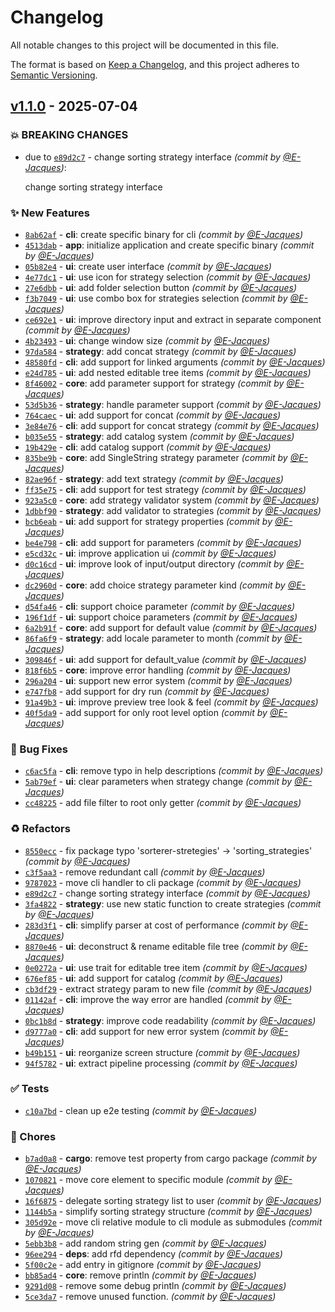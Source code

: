 # Changelog
All notable changes to this project will be documented in this file.

The format is based on [Keep a Changelog](https://keepachangelog.com/en/1.0.0/),
and this project adheres to [Semantic Versioning](https://semver.org/spec/v2.0.0.html).

## [v1.1.0] - 2025-07-04
### :boom: BREAKING CHANGES
- due to [`e89d2c7`](https://github.com/E-Jacques/rs-file-sorter/commit/e89d2c72875940da068f76ad037ea73d0f0a49a6) - change sorting strategy interface *(commit by [@E-Jacques](https://github.com/E-Jacques))*:

  change sorting strategy interface


### :sparkles: New Features
- [`8ab62af`](https://github.com/E-Jacques/rs-file-sorter/commit/8ab62afd0683528bde79aeae2536e25023004a7e) - **cli**: create specific binary for cli *(commit by [@E-Jacques](https://github.com/E-Jacques))*
- [`4513dab`](https://github.com/E-Jacques/rs-file-sorter/commit/4513dabed5293376838c5de5096a5e8ebb397e35) - **app**: initialize application and create specific binary *(commit by [@E-Jacques](https://github.com/E-Jacques))*
- [`05b82e4`](https://github.com/E-Jacques/rs-file-sorter/commit/05b82e49761641659e9beb6dd2899e7edd5936d7) - **ui**: create user interface *(commit by [@E-Jacques](https://github.com/E-Jacques))*
- [`4e77dc1`](https://github.com/E-Jacques/rs-file-sorter/commit/4e77dc1825081184f30990b6dfdb475d9f7e367f) - **ui**: use icon for strategy selection *(commit by [@E-Jacques](https://github.com/E-Jacques))*
- [`27e6dbb`](https://github.com/E-Jacques/rs-file-sorter/commit/27e6dbb4d62f349b40bc977d7ffe218d2500d4c4) - **ui**: add folder selection button *(commit by [@E-Jacques](https://github.com/E-Jacques))*
- [`f3b7049`](https://github.com/E-Jacques/rs-file-sorter/commit/f3b7049e8e76d87d69a58fe32f89ac816988e128) - **ui**: use combo box for strategies selection *(commit by [@E-Jacques](https://github.com/E-Jacques))*
- [`ce692e1`](https://github.com/E-Jacques/rs-file-sorter/commit/ce692e11fdc27eb9da8fb73f0eabe16c036312e3) - **ui**: improve directory input and extract in separate component *(commit by [@E-Jacques](https://github.com/E-Jacques))*
- [`4b23493`](https://github.com/E-Jacques/rs-file-sorter/commit/4b23493e693ea94e22f4cab457100b048c3672ad) - **ui**: change window size *(commit by [@E-Jacques](https://github.com/E-Jacques))*
- [`97da584`](https://github.com/E-Jacques/rs-file-sorter/commit/97da584c0b198fbeb5386f9702a674c853b1fe15) - **strategy**: add concat strategy *(commit by [@E-Jacques](https://github.com/E-Jacques))*
- [`48580fd`](https://github.com/E-Jacques/rs-file-sorter/commit/48580fd76a55acc232ed03393c0d9ec3ab957dc1) - **cli**: add support for linked arguments *(commit by [@E-Jacques](https://github.com/E-Jacques))*
- [`e24d785`](https://github.com/E-Jacques/rs-file-sorter/commit/e24d785fb1f4e42be5261c6e3accb46886590f4a) - **ui**: add nested editable tree items *(commit by [@E-Jacques](https://github.com/E-Jacques))*
- [`8f46002`](https://github.com/E-Jacques/rs-file-sorter/commit/8f4600243b758e951ae9e4a1cddf6c1cf8942a7a) - **core**: add parameter support for strategy *(commit by [@E-Jacques](https://github.com/E-Jacques))*
- [`53d5b36`](https://github.com/E-Jacques/rs-file-sorter/commit/53d5b36e91907eb01e4ff7550550af8c32edf4c4) - **strategy**: handle parameter support *(commit by [@E-Jacques](https://github.com/E-Jacques))*
- [`764caec`](https://github.com/E-Jacques/rs-file-sorter/commit/764caec87cbce3db4b344c3b8618e7a81bebf5f4) - **ui**: add support for concat *(commit by [@E-Jacques](https://github.com/E-Jacques))*
- [`3e84e76`](https://github.com/E-Jacques/rs-file-sorter/commit/3e84e7692c3aa9db4e3296f00a85218512dd2fed) - **cli**: add support for concat strategy *(commit by [@E-Jacques](https://github.com/E-Jacques))*
- [`b035e55`](https://github.com/E-Jacques/rs-file-sorter/commit/b035e5585e5ce549096aefd845b48568d1b199f0) - **strategy**: add catalog system *(commit by [@E-Jacques](https://github.com/E-Jacques))*
- [`19b429e`](https://github.com/E-Jacques/rs-file-sorter/commit/19b429e7de1c9aa5e5b1bab2aa3f695e5c01cdcb) - **cli**: add catalog support *(commit by [@E-Jacques](https://github.com/E-Jacques))*
- [`835be9b`](https://github.com/E-Jacques/rs-file-sorter/commit/835be9b378504a9c392ce7c285246e6b380ca20f) - **core**: add SingleString strategy parameter *(commit by [@E-Jacques](https://github.com/E-Jacques))*
- [`82ae96f`](https://github.com/E-Jacques/rs-file-sorter/commit/82ae96fb09d108f5a78c1e979d6edb51152e03a7) - **strategy**: add text strategy *(commit by [@E-Jacques](https://github.com/E-Jacques))*
- [`ff35e75`](https://github.com/E-Jacques/rs-file-sorter/commit/ff35e75daf4a39ab75d2af56def66643a4407b43) - **cli**: add support for test strategy *(commit by [@E-Jacques](https://github.com/E-Jacques))*
- [`923a5c0`](https://github.com/E-Jacques/rs-file-sorter/commit/923a5c07bbd5514a4e147038f3eb6f383fe2eeba) - **core**: add strategy validator system *(commit by [@E-Jacques](https://github.com/E-Jacques))*
- [`1dbbf90`](https://github.com/E-Jacques/rs-file-sorter/commit/1dbbf90354571e2bb34d8ee572c9d4245e3c3de9) - **strategy**: add validator to strategies *(commit by [@E-Jacques](https://github.com/E-Jacques))*
- [`bcb6eab`](https://github.com/E-Jacques/rs-file-sorter/commit/bcb6eab88bc6ec6d24b1f3a22122af30b673b992) - **ui**: add support for strategy properties *(commit by [@E-Jacques](https://github.com/E-Jacques))*
- [`be4e798`](https://github.com/E-Jacques/rs-file-sorter/commit/be4e79834d46182e5bcf7bf953ca1592f9f8b30b) - **cli**: add support for parameters *(commit by [@E-Jacques](https://github.com/E-Jacques))*
- [`e5cd32c`](https://github.com/E-Jacques/rs-file-sorter/commit/e5cd32ca8e5672c4a679dad7730ea4b91eaca107) - **ui**: improve application ui *(commit by [@E-Jacques](https://github.com/E-Jacques))*
- [`d0c16cd`](https://github.com/E-Jacques/rs-file-sorter/commit/d0c16cd2d1b7831351eb518ee0031bde42dbcc4f) - **ui**: improve look of input/output directory *(commit by [@E-Jacques](https://github.com/E-Jacques))*
- [`dc2960d`](https://github.com/E-Jacques/rs-file-sorter/commit/dc2960d1ac41af68a659af9f3129979cc424fcb8) - **core**: add choice strategy parameter kind *(commit by [@E-Jacques](https://github.com/E-Jacques))*
- [`d54fa46`](https://github.com/E-Jacques/rs-file-sorter/commit/d54fa46ef5358e5f15827e7ac3fef90d9ceb7546) - **cli**: support choice parameter *(commit by [@E-Jacques](https://github.com/E-Jacques))*
- [`196f1df`](https://github.com/E-Jacques/rs-file-sorter/commit/196f1df1f599542777ee32b9425dc298433315f4) - **ui**: support choice parameters *(commit by [@E-Jacques](https://github.com/E-Jacques))*
- [`6a2b91f`](https://github.com/E-Jacques/rs-file-sorter/commit/6a2b91ffaa3715499b3a8da85f81f123dd4ae5f6) - **core**: add support for default value *(commit by [@E-Jacques](https://github.com/E-Jacques))*
- [`86fa6f9`](https://github.com/E-Jacques/rs-file-sorter/commit/86fa6f96460ae2be4116a9b8962d40d4309d6854) - **strategy**: add locale parameter to month *(commit by [@E-Jacques](https://github.com/E-Jacques))*
- [`309846f`](https://github.com/E-Jacques/rs-file-sorter/commit/309846fa27bd1055078b54234a83a22ec8e167f8) - **ui**: add support for default_value *(commit by [@E-Jacques](https://github.com/E-Jacques))*
- [`818f6b5`](https://github.com/E-Jacques/rs-file-sorter/commit/818f6b586d97dd4c67dd60703a54f703f272c5e1) - **core**: improve error handling *(commit by [@E-Jacques](https://github.com/E-Jacques))*
- [`296a204`](https://github.com/E-Jacques/rs-file-sorter/commit/296a204a489a8bd79a98d0653d522ae837021627) - **ui**: support new error system *(commit by [@E-Jacques](https://github.com/E-Jacques))*
- [`e747fb8`](https://github.com/E-Jacques/rs-file-sorter/commit/e747fb89584da9b0ad30164531e781fed29ae24d) - add support for dry run *(commit by [@E-Jacques](https://github.com/E-Jacques))*
- [`91a49b3`](https://github.com/E-Jacques/rs-file-sorter/commit/91a49b3abc015ef0777fd221be840b7f3994daf0) - **ui**: improve preview tree look & feel *(commit by [@E-Jacques](https://github.com/E-Jacques))*
- [`40f5da9`](https://github.com/E-Jacques/rs-file-sorter/commit/40f5da959a06a24fbdd0b2bcaeedf41b7167ad5a) - add support for only root level option *(commit by [@E-Jacques](https://github.com/E-Jacques))*

### :bug: Bug Fixes
- [`c6ac5fa`](https://github.com/E-Jacques/rs-file-sorter/commit/c6ac5fa4593be8a8d1e11fcb1382dec55fd9c536) - **cli**: remove typo in help descriptions *(commit by [@E-Jacques](https://github.com/E-Jacques))*
- [`5ab79ef`](https://github.com/E-Jacques/rs-file-sorter/commit/5ab79ef1a4822e3bce36d72de3b2c97817be8acd) - **ui**: clear parameters when strategy change *(commit by [@E-Jacques](https://github.com/E-Jacques))*
- [`cc48225`](https://github.com/E-Jacques/rs-file-sorter/commit/cc48225454e01760185ac6911c76b7d5c3f70a9c) - add file filter to root only getter *(commit by [@E-Jacques](https://github.com/E-Jacques))*

### :recycle: Refactors
- [`8550ecc`](https://github.com/E-Jacques/rs-file-sorter/commit/8550ecc988118dae6d90060a39b4fa391a122b48) - fix package typo 'sorterer-stretegies' -> 'sorting_strategies' *(commit by [@E-Jacques](https://github.com/E-Jacques))*
- [`c3f5aa3`](https://github.com/E-Jacques/rs-file-sorter/commit/c3f5aa3e2d70f1abc0a7b5436fe56177c9cda246) - remove redundant call *(commit by [@E-Jacques](https://github.com/E-Jacques))*
- [`9787023`](https://github.com/E-Jacques/rs-file-sorter/commit/97870232baecb8a783b041083b92e2f0ca8236a9) - move cli handler to cli package *(commit by [@E-Jacques](https://github.com/E-Jacques))*
- [`e89d2c7`](https://github.com/E-Jacques/rs-file-sorter/commit/e89d2c72875940da068f76ad037ea73d0f0a49a6) - change sorting strategy interface *(commit by [@E-Jacques](https://github.com/E-Jacques))*
- [`3fa4822`](https://github.com/E-Jacques/rs-file-sorter/commit/3fa48228c8cc7c405661e3019809f82cc96dcca8) - **strategy**: use new static function to create strategies *(commit by [@E-Jacques](https://github.com/E-Jacques))*
- [`283d3f1`](https://github.com/E-Jacques/rs-file-sorter/commit/283d3f1fc6d31b20204d982cf8b7d5d860122d04) - **cli**: simplify parser at cost of performance *(commit by [@E-Jacques](https://github.com/E-Jacques))*
- [`8870e46`](https://github.com/E-Jacques/rs-file-sorter/commit/8870e46cf17f83c581956a7f5ad80e7951f17bb0) - **ui**: deconstruct & rename editable file tree *(commit by [@E-Jacques](https://github.com/E-Jacques))*
- [`0e0272a`](https://github.com/E-Jacques/rs-file-sorter/commit/0e0272af0cf0f81fef9a5d5c8c4a218dabcc87db) - **ui**: use trait for editable tree item *(commit by [@E-Jacques](https://github.com/E-Jacques))*
- [`676ef85`](https://github.com/E-Jacques/rs-file-sorter/commit/676ef8533c5f0648cb90d0102c1ae79f46c65d67) - **ui**: add support for catalog *(commit by [@E-Jacques](https://github.com/E-Jacques))*
- [`cb3df29`](https://github.com/E-Jacques/rs-file-sorter/commit/cb3df2964508827693e6aea0e7b8c28401198d50) - extract strategy param to new file *(commit by [@E-Jacques](https://github.com/E-Jacques))*
- [`01142af`](https://github.com/E-Jacques/rs-file-sorter/commit/01142af8d4292d33d6bec9460007e0c6311f6624) - **cli**: improve the way error are handled *(commit by [@E-Jacques](https://github.com/E-Jacques))*
- [`0bc1b8d`](https://github.com/E-Jacques/rs-file-sorter/commit/0bc1b8d5d6159b4ef79aadb5563f796986cab1c9) - **strategy**: improve code readability *(commit by [@E-Jacques](https://github.com/E-Jacques))*
- [`d9777a0`](https://github.com/E-Jacques/rs-file-sorter/commit/d9777a0275aee537b557737cb9ef29530e0b074b) - **cli**: add support for new error system *(commit by [@E-Jacques](https://github.com/E-Jacques))*
- [`b49b151`](https://github.com/E-Jacques/rs-file-sorter/commit/b49b1516d753e7f7036f49346dd51da4d46c7d66) - **ui**: reorganize screen structure *(commit by [@E-Jacques](https://github.com/E-Jacques))*
- [`94f5782`](https://github.com/E-Jacques/rs-file-sorter/commit/94f57825e317c3ea23c76dbfc556b3a174dac573) - **ui**: extract pipeline processing *(commit by [@E-Jacques](https://github.com/E-Jacques))*

### :white_check_mark: Tests
- [`c10a7bd`](https://github.com/E-Jacques/rs-file-sorter/commit/c10a7bdcca3e3b9fd2d3a8cd7e3211f2e6874cf1) - clean up e2e testing *(commit by [@E-Jacques](https://github.com/E-Jacques))*

### :wrench: Chores
- [`b7ad0a8`](https://github.com/E-Jacques/rs-file-sorter/commit/b7ad0a871970447a8fdcdb05a3f93c59c81f7db9) - **cargo**: remove test property from cargo package *(commit by [@E-Jacques](https://github.com/E-Jacques))*
- [`1070821`](https://github.com/E-Jacques/rs-file-sorter/commit/10708211c46abed5ccb516d12c0a5b323e9183d4) - move core element to specific module *(commit by [@E-Jacques](https://github.com/E-Jacques))*
- [`16f6875`](https://github.com/E-Jacques/rs-file-sorter/commit/16f6875a7cc8cf3696f32ca6d75bddf9c20b0185) - delegate sorting strategy list to user *(commit by [@E-Jacques](https://github.com/E-Jacques))*
- [`1144b5a`](https://github.com/E-Jacques/rs-file-sorter/commit/1144b5a172efb3255a6b23dbdcd7af1dad3afb5c) - simplify sorting strategy structure *(commit by [@E-Jacques](https://github.com/E-Jacques))*
- [`305d92e`](https://github.com/E-Jacques/rs-file-sorter/commit/305d92edc77fe9c1c8f068c597f588e6b0fc4ac8) - move cli relative module to cli module as submodules *(commit by [@E-Jacques](https://github.com/E-Jacques))*
- [`5ebb3b8`](https://github.com/E-Jacques/rs-file-sorter/commit/5ebb3b80d3dad38a75ed58bb5b77002b4534e8e2) - add random string gen *(commit by [@E-Jacques](https://github.com/E-Jacques))*
- [`96ee294`](https://github.com/E-Jacques/rs-file-sorter/commit/96ee294737de1233c45098e4e7729a498f20332e) - **deps**: add rfd dependency *(commit by [@E-Jacques](https://github.com/E-Jacques))*
- [`5f00c2e`](https://github.com/E-Jacques/rs-file-sorter/commit/5f00c2efd3a6d23c89b1dea7be0731d9b1f399ae) - add entry in gitignore *(commit by [@E-Jacques](https://github.com/E-Jacques))*
- [`bb85ad4`](https://github.com/E-Jacques/rs-file-sorter/commit/bb85ad405e8a9bc51de15393de1654aca7ec087b) - **core**: remove println *(commit by [@E-Jacques](https://github.com/E-Jacques))*
- [`9291d08`](https://github.com/E-Jacques/rs-file-sorter/commit/9291d08072449c239ed2c0cfe0794f36365268cd) - remove some debug println *(commit by [@E-Jacques](https://github.com/E-Jacques))*
- [`5ce3da7`](https://github.com/E-Jacques/rs-file-sorter/commit/5ce3da7737ce0733c4b04147eff2c2dd732700eb) - remove unused function. *(commit by [@E-Jacques](https://github.com/E-Jacques))*

[v1.1.0]: https://github.com/E-Jacques/rs-file-sorter/compare/1.0.0...v1.1.0
